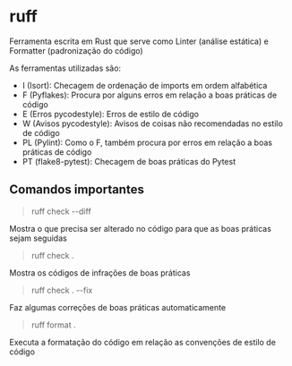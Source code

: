 # ruff

Ferramenta escrita em Rust que serve como Linter (análise estática) e Formatter (padronização do código)

As ferramentas utilizadas são:

* I (Isort): Checagem de ordenação de imports em ordem alfabética
* F (Pyflakes): Procura por alguns erros em relação a boas práticas de código
* E (Erros pycodestyle): Erros de estilo de código
* W (Avisos pycodestyle): Avisos de coisas não recomendadas no estilo de código
* PL (Pylint): Como o F, também procura por erros em relação a boas práticas de código
* PT (flake8-pytest): Checagem de boas práticas do Pytest

## Comandos importantes

> ruff check --diff 

Mostra o que precisa ser alterado no código para que as boas práticas sejam seguidas

> ruff check .

Mostra os códigos de infrações de boas práticas

> ruff check . --fix

Faz algumas correções de boas práticas automaticamente

> ruff format .

Executa a formatação do código em relação as convenções de estilo de código